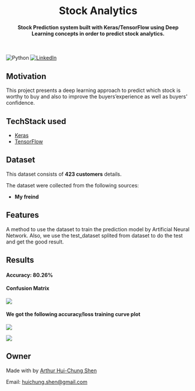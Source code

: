 
<h1 align="center">Stock Analytics</h1>


<div align= "center">
  <h4>Stock Prediction system built with  Keras/TensorFlow using Deep Learning concepts in order to  predict  stock analytics.</h4>
  
</div>
&nbsp;&nbsp;&nbsp;&nbsp;&nbsp;&nbsp;&nbsp;&nbsp;&nbsp;&nbsp;&nbsp;&nbsp;&nbsp;&nbsp;&nbsp;&nbsp;&nbsp;&nbsp;&nbsp;&nbsp;&nbsp;&nbsp;&nbsp;&nbsp;&nbsp;&nbsp;&nbsp;&nbsp;&nbsp;&nbsp;

![Python](https://img.shields.io/badge/python-v3.6+-blue.svg)
[![LinkedIn](https://img.shields.io/badge/-LinkedIn-black.svg?style=flat-square&logo=linkedin&colorB=555)](https://www.linkedin.com/in/arthur-hui-chung-shen-b58961170)



</div>

## Motivation
This project presents a deep learning approach to predict which stock is worthy to buy and also to improve the buyers’experience as well as  buyers' confidence. 




## TechStack used


- [Keras](https://keras.io/)
- [TensorFlow](https://www.tensorflow.org/)


##  Dataset


This dataset consists of __423 customers__ details.

The dataset were collected from the following sources:

* __My freind__ 


## Features
A method to use the dataset to train the prediction model by Artificial Neural Network. Also, we use the test_dataset splited from dataset to do the test and get the good result.

## Results
#### Accuracy: 80.26%
#### Confusion Matrix
![](https://github.com/ArthurShen8118/Stock_Analytics/blob/main/Readme_images/Figure_1.png)
#### We got the following accuracy/loss training curve plot
![](https://github.com/ArthurShen8118/Stock_Analytics/blob/main/Readme_images/Figure_2.png)

![](https://github.com/ArthurShen8118/Stock_Analytics/blob/main/Readme_images/Figure_4.png)
## Owner
Made with by [Arthur Hui-Chung Shen](https://github.com/ArthurShen8118)

Email: huichung.shen@gmail.com

